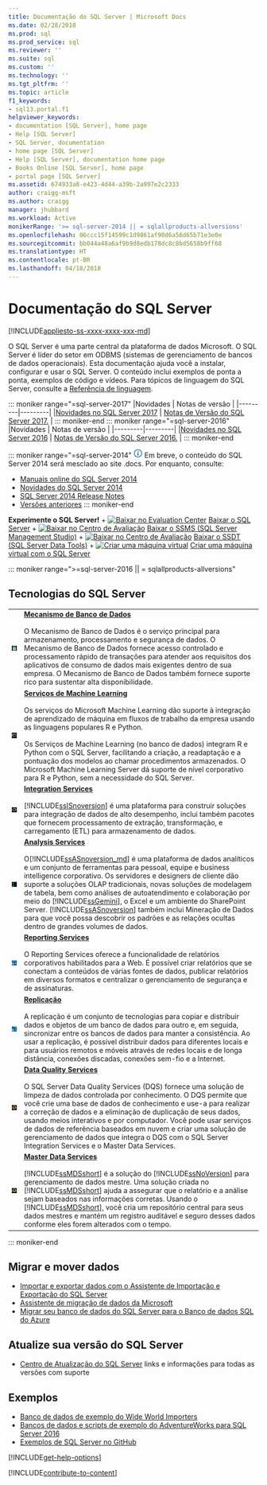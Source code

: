 ```yaml
---
title: Documentação do SQL Server | Microsoft Docs
ms.date: 02/28/2018
ms.prod: sql
ms.prod_service: sql
ms.reviewer: ''
ms.suite: sql
ms.custom: ''
ms.technology: ''
ms.tgt_pltfrm: ''
ms.topic: article
f1_keywords:
- sql13.portal.f1
helpviewer_keywords:
- documentation [SQL Server], home page
- Help [SQL Server]
- SQL Server, documentation
- home page [SQL Server]
- Help [SQL Server], documentation home page
- Books Online [SQL Server], home page
- portal page [SQL Server]
ms.assetid: 674933a8-e423-4d44-a39b-2a997e2c2333
author: craigg-msft
ms.author: craigg
manager: jhubbard
ms.workload: Active
monikerRange: '>= sql-server-2014 || = sqlallproducts-allversions'
ms.openlocfilehash: 06ccc15f14599c1d9861af90d6a56d65b71e3e0e
ms.sourcegitcommit: bb044a48a6af9b9d8edb178dc8c8bd5658b9ff68
ms.translationtype: HT
ms.contentlocale: pt-BR
ms.lasthandoff: 04/18/2018
---
```

# <a name="sql-server-documentation"></a>Documentação do SQL Server
[!INCLUDE[appliesto-ss-xxxx-xxxx-xxx-md](../includes/appliesto-ss-xxxx-xxxx-xxx-md.md)]

O SQL Server é uma parte central da plataforma de dados Microsoft. O SQL Server é líder do setor em ODBMS (sistemas de gerenciamento de bancos de dados operacionais). Esta documentação ajuda você a instalar, configurar e usar o SQL Server. O conteúdo inclui exemplos de ponta a ponta, exemplos de código e vídeos. Para tópicos de linguagem do SQL Server, consulte a [Referência de linguagem](../t-sql/language-reference.md).

::: moniker range="=sql-server-2017"
|Novidades  | Notas de versão  |
|---------|---------|
|[Novidades no SQL Server 2017](../sql-server/what-s-new-in-sql-server-2017.md)     | [Notas de Versão do SQL Server 2017.](../sql-server/sql-server-2017-release-notes.md)        |
::: moniker-end
::: moniker range="=sql-server-2016"
|Novidades  | Notas de versão  |
|---------|---------|
|[Novidades no SQL Server 2016](../sql-server/what-s-new-in-sql-server-2016.md)     | [Notas de Versão do SQL Server 2016.](../sql-server/sql-server-2016-release-notes.md)        |
::: moniker-end

::: moniker range="=sql-server-2014"
![info_tip](../sql-server/media/info-tip.png) Em breve, o conteúdo do SQL Server 2014 será mesclado ao site .docs.  Por enquanto, consulte:
- [Manuais online do SQL Server 2014](https://msdn.microsoft.com/en-us/library/ms130214(v=sql.120).aspx)
- [Novidades do SQL Server 2014](https://msdn.microsoft.com/library/bb500435(v=sql.120).aspx)
- [SQL Server 2014 Release Notes](../sql-server/sql-server-2014-release-notes.md)
- [Versões anteriores](https://docs.microsoft.com/en-us/previous-versions/sql/)
::: moniker-end

**Experimente o SQL Server!**
    + [![Baixar no Evaluation Center](../includes/media/download2.png)](http://go.microsoft.com/fwlink/?LinkID=829477) [Baixar o SQL Server](http://go.microsoft.com/fwlink/?LinkID=829477)
    + [![Baixar no Centro de Avaliação](../includes/media/download2.png)](../ssms/download-sql-server-management-studio-ssms.md) [Baixar o SSMS (SQL Server Management Studio)](../ssms/download-sql-server-management-studio-ssms.md)
    + [![Baixar no Centro de Avaliação](../includes/media/download2.png)](../ssdt/download-sql-server-data-tools-ssdt.md) [Baixar o SSDT (SQL Server Data Tools)](../ssdt/download-sql-server-data-tools-ssdt.md)
    + [![Criar uma máquina virtual](../includes/media/azure-vm.png)](https://azure.microsoft.com/services/virtual-machines/sql-server/?wt.mc_id=sqL16_vm) [Criar uma máquina virtual com o SQL Server](https://azure.microsoft.com/services/virtual-machines/sql-server/?wt.mc_id=sqL16_vm)

::: moniker range=">=sql-server-2016 || = sqlallproducts-allversions"
## <a name="sql-server-technologies"></a>Tecnologias do SQL Server

|||
|-|-|
|![Mecanismo do Banco de Dados SQL](../sql-server/media/sql-database-engine.png "Mecanismo do Banco de Dados SQL")|**[Mecanismo de Banco de Dados](../database-engine/sql-server-database-engine-overview.md)**<br /><br /> O Mecanismo de Banco de Dados é o serviço principal para armazenamento, processamento e segurança de dados. O Mecanismo de Banco de Dados fornece acesso controlado e processamento rápido de transações para atender aos requisitos dos aplicativos de consumo de dados mais exigentes dentro de sua empresa. O Mecanismo de Banco de Dados também fornece suporte rico para sustentar alta disponibilidade.|
|![R Server](../sql-server/media/r-server.png "R Server")|**[Serviços de Machine Learning](../advanced-analytics/r-services/r-services.md)**<br /><br /> Os serviços do Microsoft Machine Learning dão suporte à integração de aprendizado de máquina em fluxos de trabalho da empresa usando as linguagens populares R e Python.<br /><br /> Os Serviços de Machine Learning (no banco de dados) integram R e Python com o SQL Server, facilitando a criação, a readaptação e a pontuação dos modelos ao chamar procedimentos armazenados.  O Microsoft Machine Learning Server dá suporte de nível corporativo para R e Python, sem a necessidade do SQL Server.|
|![Integration Services](../sql-server/media/integration-services.png "Integration Services")|**[Integration Services](../integration-services/sql-server-integration-services.md)**<br /><br /> [!INCLUDE[ssISnoversion](../includes/ssisnoversion-md.md)] é uma plataforma para construir soluções para integração de dados de alto desempenho, inclui também pacotes que fornecem processamento de extração, transformação, e carregamento (ETL) para armazenamento de dados.|
|![Analysis Services](../sql-server/media/analysis-services.png "Analysis Services")|**[Analysis Services](../analysis-services/analysis-services.md)**<br /><br /> O[!INCLUDE[ssASnoversion_md](../includes/ssasnoversion-md.md)] é uma plataforma de dados analíticos e um conjunto de ferramentas para pessoal, equipe e business intelligence corporativo. Os servidores e designers de cliente dão suporte a soluções OLAP tradicionais, novas soluções de modelagem de tabela, bem como análises de autoatendimento e colaboração por meio do [!INCLUDE[ssGemini](../includes/ssgemini-md.md)], o Excel e um ambiente do SharePoint Server. [!INCLUDE[ssASnoversion](../includes/ssasnoversion-md.md)] também inclui Mineração de Dados para que você possa descobrir os padrões e as relações ocultas dentro de grandes volumes de dados.|    
|![Reporting Services](../sql-server/media/reporting-services.png "Reporting Services")|**[Reporting Services](../reporting-services/create-deploy-and-manage-mobile-and-paginated-reports.md)**<br /><br /> O Reporting Services oferece a funcionalidade de relatórios corporativos habilitados para a Web.  É possível criar relatórios que se conectam a conteúdos de várias fontes de dados, publicar relatórios em diversos formatos e centralizar o gerenciamento de segurança e de assinaturas.|
|![Serviços de replicação](../sql-server/media/replication-services.png "Serviços de replicação")|**[Replicação](../relational-databases/replication/sql-server-replication.md)**<br /><br /> A replicação é um conjunto de tecnologias para copiar e distribuir dados e objetos de um banco de dados para outro e, em seguida, sincronizar entre os bancos de dados para manter a consistência. Ao usar a replicação, é possível distribuir dados para diferentes locais e para usuários remotos e móveis através de redes locais e de longa distância, conexões discadas, conexões sem-fio e a Internet.|
|![Data Quality Services](../sql-server/media/data-quality-services.png "Data Quality Services")|**[Data Quality Services](../data-quality-services/data-quality-services.md)**<br /><br /> O SQL Server Data Quality Services (DQS) fornece uma solução de limpeza de dados controlada por conhecimento. O DQS permite que você crie uma base de dados de conhecimento e use-a para realizar a correção de dados e a eliminação de duplicação de seus dados, usando meios interativos e por computador. Você pode usar serviços de dados de referência baseados em nuvem e criar uma solução de gerenciamento de dados que integra o DQS com o SQL Server Integration Services e o Master Data Services.|
|![Master Data Services](../sql-server/media/master-data-services.png)|**[Master Data Services](../master-data-services/master-data-services-installation-and-configuration.md)**<br /><br /> [!INCLUDE[ssMDSshort](../includes/ssmdsshort-md.md)] é a solução do [!INCLUDE[ssNoVersion](../includes/ssnoversion-md.md)] para gerenciamento de dados mestre. Uma solução criada no [!INCLUDE[ssMDSshort](../includes/ssmdsshort-md.md)] ajuda a assegurar que o relatório e a análise sejam baseados nas informações corretas. Usando o [!INCLUDE[ssMDSshort](../includes/ssmdsshort-md.md)], você cria um repositório central para seus dados mestres e mantém um registro auditável e seguro desses dados conforme eles forem alterados com o tempo.|
::: moniker-end

## <a name="migrate-and-move-data"></a>Migrar e mover dados

- [Importar e exportar dados com o Assistente de Importação e Exportação do SQL Server](../integration-services/import-export-data/import-and-export-data-with-the-sql-server-import-and-export-wizard.md)
- [Assistente de migração de dados da Microsoft](https://www.microsoft.com/download/details.aspx?id=53595)
- [Migrar seu banco de dados do SQL Server para o Banco de dados SQL do Azure](https://docs.microsoft.com/azure/sql-database/sql-database-migrate-your-sql-server-database)

## <a name="update-your-version-of-sql-server"></a>Atualize sua versão do SQL Server

- [Centro de Atualização do SQL Server](https://msdn.microsoft.com/library/ff803383.aspx) links e informações para todas as versões com suporte

## <a name="samples"></a>Exemplos

- [Banco de dados de exemplo do Wide World Importers](https://docs.microsoft.com/en-us/sql/samples/wide-world-importers-what-is)
- [Bancos de dados e scripts de exemplo do AdventureWorks para SQL Server 2016](https://docs.microsoft.com/en-us/sql/samples/sql-samples-where-are) 
- [Exemplos de SQL Server no GitHub](https://github.com/Microsoft/sql-server-samples)

[!INCLUDE[get-help-options](../includes/paragraph-content/get-help-options.md)]

[!INCLUDE[contribute-to-content](../includes/paragraph-content/contribute-to-content.md)]